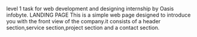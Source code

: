 level 1 task for web development and designing internship by Oasis infobyte.
LANDING PAGE
This is a simple web page designed to introduce you with the front view of the company.it consists of a header section,service section,project section and a contact section.
